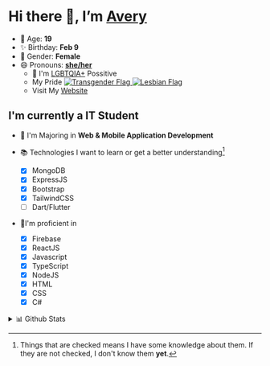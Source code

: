 # Hi there 👋, I’m [Avery][website]

- 🌸 Age: **19**
- ✨ Birthday: **Feb 9**
- 🎨 Gender: **Female**
- 😄 Pronouns: **[she/her][pronounspage]**
  - 🌈 I'm [LGBTQIA+][lgbt-foundation] Possitive
  - <div class="Flags">
      <span>My Pride</span>
      <a href="https://en.pronouns.page/dictionary/terminology#transgender">
        <img src="https://pronouns.page/flags/Transgender.png" alt="Transgender Flag" height="15px"/>
      </a>
      <a href="https://en.pronouns.page/dictionary/terminology#lesbian">
      <img src="https://pronouns.page/flags/Lesbian.png" alt="Lesbian Flag" height="15px"/>
      </a>
    </div>
  - Visit My [Website][website]

## I'm currently a IT Student

- 📌 I'm Majoring in **Web & Mobile Application Development**
- 📚 Technologies I want to learn or get a better understanding[^1]

  - [x] MongoDB
  - [x] ExpressJS
  - [x] Bootstrap
  - [x] TailwindCSS
  - [ ] Dart/Flutter

- 🎉I'm proficient in

  - [X] Firebase
  - [x] ReactJS
  - [x] Javascript
  - [x] TypeScript
  - [x] NodeJS
  - [x] HTML
  - [x] CSS
  - [x] C#

<details>
  <summary>
    📊 Github Stats
  </summary>

<!--START_SECTION:waka-->
![Code Time](http://img.shields.io/badge/Code%20Time-511%20hrs%2023%20mins-blue)

![Profile Views](http://img.shields.io/badge/Profile%20Views-1-blue)

**🐱 My GitHub Data** 

> 🏆 596 Contributions in the Year 2022
 > 
> 📦 117.7 kB Used in GitHub's Storage 
 > 
> 💼 Opted to Hire
 > 
> 📜 27 Public Repositories 
 > 
> 🔑 25 Private Repositories  
 > 
**I'm a Night 🦉** 

```text
🌞 Morning    42 commits     ██░░░░░░░░░░░░░░░░░░░░░░░   10.88% 
🌆 Daytime    140 commits    █████████░░░░░░░░░░░░░░░░   36.27% 
🌃 Evening    164 commits    ██████████░░░░░░░░░░░░░░░   42.49% 
🌙 Night      40 commits     ██░░░░░░░░░░░░░░░░░░░░░░░   10.36%

```
📅 **I'm Most Productive on Thursday** 

```text
Monday       61 commits     ████░░░░░░░░░░░░░░░░░░░░░   15.8% 
Tuesday      54 commits     ███░░░░░░░░░░░░░░░░░░░░░░   13.99% 
Wednesday    54 commits     ███░░░░░░░░░░░░░░░░░░░░░░   13.99% 
Thursday     91 commits     ██████░░░░░░░░░░░░░░░░░░░   23.58% 
Friday       49 commits     ███░░░░░░░░░░░░░░░░░░░░░░   12.69% 
Saturday     38 commits     ██░░░░░░░░░░░░░░░░░░░░░░░   9.84% 
Sunday       39 commits     ██░░░░░░░░░░░░░░░░░░░░░░░   10.1%

```


📊 **This Week I Spent My Time On** 

```text
⌚︎ Time Zone: America/Halifax

💬 Programming Languages: 
JavaScript               6 hrs 32 mins       ██████░░░░░░░░░░░░░░░░░░░   25.54% 
C#                       5 hrs 51 mins       █████░░░░░░░░░░░░░░░░░░░░   22.88% 
TypeScript               3 hrs 54 mins       ███░░░░░░░░░░░░░░░░░░░░░░   15.3% 
SQL                      2 hrs 24 mins       ██░░░░░░░░░░░░░░░░░░░░░░░   9.39% 
Other                    2 hrs 1 min         ██░░░░░░░░░░░░░░░░░░░░░░░   7.94%

🔥 Editors: 
VS Code                  14 hrs 36 mins      ██████████████░░░░░░░░░░░   57.09% 
Visual Studio            9 hrs 49 mins       █████████░░░░░░░░░░░░░░░░   38.42% 
IntelliJ                 1 hr 8 mins         █░░░░░░░░░░░░░░░░░░░░░░░░   4.48%

🐱‍💻 Projects: 
EmpMaintenance           8 hrs 51 mins       ████████░░░░░░░░░░░░░░░░░   34.62% 
slay                     5 hrs 29 mins       █████░░░░░░░░░░░░░░░░░░░░   21.45% 
chess                    3 hrs 17 mins       ███░░░░░░░░░░░░░░░░░░░░░░   12.85% 
NodeExpressRESTAPI       1 hr 39 mins        █░░░░░░░░░░░░░░░░░░░░░░░░   6.51% 
DeckOfCards_JAVA         1 hr 8 mins         █░░░░░░░░░░░░░░░░░░░░░░░░   4.48%

💻 Operating System: 
Windows                  25 hrs 35 mins      █████████████████████████   100.0%

```

**I Mostly Code in JavaScript** 

```text
JavaScript               24 repos            ███████████░░░░░░░░░░░░░░   46.15% 
TypeScript               7 repos             ███░░░░░░░░░░░░░░░░░░░░░░   13.46% 
C#                       6 repos             ███░░░░░░░░░░░░░░░░░░░░░░   11.54% 
HTML                     3 repos             █░░░░░░░░░░░░░░░░░░░░░░░░   5.77% 
Shell                    3 repos             █░░░░░░░░░░░░░░░░░░░░░░░░   5.77%

```


**Timeline**

![Chart not found](https://raw.githubusercontent.com/Avery-Rose/Avery-Rose/main/charts/bar_graph.png) 


 Last Updated on 14/10/2022 18:56:19 UTC
<!--END_SECTION:waka-->

</details>



[^1]:
    Things that are checked means I have some knowledge about them.
    If they are not checked, I don't know them **yet**.

[//]: <> (Links)

[wakatime-profile]: https://wakatime.com/@Averyyyyyyyy
[pronouns-definitions]: https://en.pronouns.page/she/her
[pronounspage]: https://pronouns.page/@cattgirlava
[lgbt-foundation]: https://lgbt.foundation/
[website]: https://avarose.dev/
[alexandres-badge-repo]: https://github.com/alexandresanlim/Badges4-README.md-Profile

